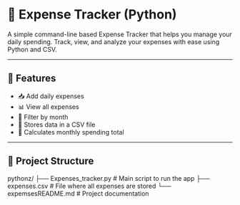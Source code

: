 # 💸 Expense Tracker (Python)

A simple command-line based Expense Tracker that helps you manage your daily spending. Track, view, and analyze your expenses with ease using Python and CSV.

---

## 🚀 Features

- 📥 Add daily expenses
- 📊 View all expenses
- 📆 Filter by month
- 📂 Stores data in a CSV file
- 🧮 Calculates monthly spending total

---

## 📁 Project Structure

pythonz/
├── Expenses_tracker.py # Main script to run the app
├── expenses.csv # File where all expenses are stored
└── expemsesREADME.md # Project documentation